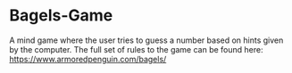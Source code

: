 # Bagels-Game
A mind game where the user tries to guess a number based on hints given by the computer. 
The full set of rules to the game can be found here: https://www.armoredpenguin.com/bagels/
